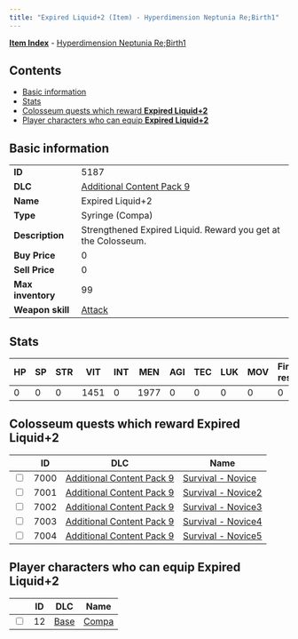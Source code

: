 ```yaml
---
title: "Expired Liquid+2 (Item) - Hyperdimension Neptunia Re;Birth1"
---
```


[**Item Index**](/neptunia/rb1/item/index.html) - [Hyperdimension Neptunia Re;Birth1](/neptunia/rb1)

## Contents

- [Basic information](#basic-information)
- [Stats](#stats)
- [Colosseum quests which reward **Expired Liquid+2**](#colosseum-quests-which-reward-expired-liquid-2)
- [Player characters who can equip **Expired Liquid+2**](#player-characters-who-can-equip-expired-liquid-2)

## Basic information

|   |   |
| -- | -- |
| **ID** | 5187 |
| **DLC** | [Additional Content Pack 9](/neptunia/rb1/dlc/18-pack9.html) |
| **Name** | Expired Liquid+2 |
| **Type** | Syringe (Compa) |
| **Description** | Strengthened Expired Liquid. Reward you get at the Colosseum. |
| **Buy Price** | 0 |
| **Sell Price** | 0 |
| **Max inventory** | 99 |
| **Weapon skill** | [Attack](/neptunia/rb1/skill/1-2001-attack.html) |


## Stats

| HP | SP | STR | VIT | INT | MEN | AGI | TEC | LUK | MOV | Fire res. | Ice res. | Wind res. | Lightning res. |
| -- | -- | --- | --- | --- | --- | --- | --- | --- | --- | --------- | -------- | --------- | -------------- |
| 0 | 0 | 0 | 1451 | 0 | 1977 | 0 | 0 | 0 | 0 | 0 | 0 | 0 | 0 |


## Colosseum quests which reward **Expired Liquid+2**

|    | ID | DLC | Name |
| -- | -- | --- | ---- |
| <input type="checkbox" id="rb1-colosseum-18-7000" class="trackbox" /> | 7000 | [Additional Content Pack 9](/neptunia/rb1/dlc/18-pack9.html) | [Survival - Novice](/neptunia/rb1/colosseum/18-7000-survival-novice.html) |
| <input type="checkbox" id="rb1-colosseum-18-7001" class="trackbox" /> | 7001 | [Additional Content Pack 9](/neptunia/rb1/dlc/18-pack9.html) | [Survival - Novice2](/neptunia/rb1/colosseum/18-7001-survival-novice2.html) |
| <input type="checkbox" id="rb1-colosseum-18-7002" class="trackbox" /> | 7002 | [Additional Content Pack 9](/neptunia/rb1/dlc/18-pack9.html) | [Survival - Novice3](/neptunia/rb1/colosseum/18-7002-survival-novice3.html) |
| <input type="checkbox" id="rb1-colosseum-18-7003" class="trackbox" /> | 7003 | [Additional Content Pack 9](/neptunia/rb1/dlc/18-pack9.html) | [Survival - Novice4](/neptunia/rb1/colosseum/18-7003-survival-novice4.html) |
| <input type="checkbox" id="rb1-colosseum-18-7004" class="trackbox" /> | 7004 | [Additional Content Pack 9](/neptunia/rb1/dlc/18-pack9.html) | [Survival - Novice5](/neptunia/rb1/colosseum/18-7004-survival-novice5.html) |


## Player characters who can equip **Expired Liquid+2**

|    | ID | DLC | Name |
| -- | -- | --- | ---- |
| <input type="checkbox" id="rb1-player-1-12" class="trackbox" /> | 12 | [Base](/neptunia/rb1/dlc/1-base.html) | [Compa](/neptunia/rb1/player/1-12-compa.html) |
